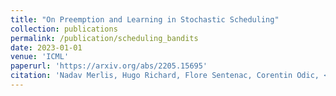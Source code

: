 ```yaml
---
title: "On Preemption and Learning in Stochastic Scheduling"
collection: publications
permalink: /publication/scheduling_bandits
date: 2023-01-01
venue: 'ICML'
paperurl: 'https://arxiv.org/abs/2205.15695' 
citation: 'Nadav Merlis, Hugo Richard, Flore Sentenac, Corentin Odic, <strong>Mathieu Molina</strong>, Vianney Perchet'
---
```

